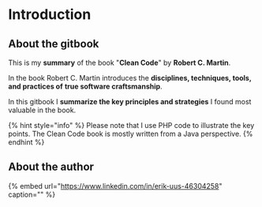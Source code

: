 # Introduction

## About the gitbook

This is my **summary** of the book "**Clean Code**" by **Robert C. Martin**.

In the book Robert C. Martin introduces the **disciplines, techniques, tools, and practices of** **true software craftsmanship**.

In this gitbook I **summarize the key principles and strategies** I found most valuable in the book.

{% hint style="info" %}
Please note that I use PHP code to illustrate the key points. The Clean Code book is mostly written from a Java perspective.
{% endhint %}

## About the author

{% embed url="https://www.linkedin.com/in/erik-uus-46304258" caption="" %}

